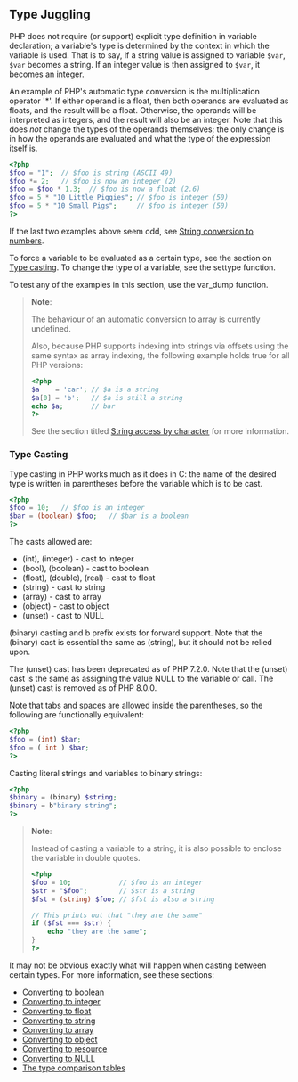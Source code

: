 Type Juggling
-------------

PHP does not require (or support) explicit type definition in variable
declaration; a variable's type is determined by the context in which the
variable is used. That is to say, if a <span class="type">string</span>
value is assigned to variable `$var`, `$var` becomes a <span
class="type">string</span>. If an <span class="type">integer</span>
value is then assigned to `$var`, it becomes an <span
class="type">integer</span>.

An example of PHP's automatic type conversion is the multiplication
operator '\*'. If either operand is a <span class="type">float</span>,
then both operands are evaluated as <span class="type">float</span>s,
and the result will be a <span class="type">float</span>. Otherwise, the
operands will be interpreted as <span class="type">integer</span>s, and
the result will also be an <span class="type">integer</span>. Note that
this does *not* change the types of the operands themselves; the only
change is in how the operands are evaluated and what the type of the
expression itself is.

``` php
<?php
$foo = "1";  // $foo is string (ASCII 49)
$foo *= 2;   // $foo is now an integer (2)
$foo = $foo * 1.3;  // $foo is now a float (2.6)
$foo = 5 * "10 Little Piggies"; // $foo is integer (50)
$foo = 5 * "10 Small Pigs";     // $foo is integer (50)
?>
```

If the last two examples above seem odd, see
<a href="/language/types/string.html#language.types.string.conversion" class="link">String conversion to numbers</a>.

To force a variable to be evaluated as a certain type, see the section
on
<a href="/language/types/type-juggling.html#language.types.typecasting" class="link">Type casting</a>.
To change the type of a variable, see the <span
class="function">settype</span> function.

To test any of the examples in this section, use the <span
class="function">var\_dump</span> function.

> **Note**:
>
> The behaviour of an automatic conversion to <span
> class="type">array</span> is currently undefined.
>
> Also, because PHP supports indexing into <span
> class="type">string</span>s via offsets using the same syntax as <span
> class="type">array</span> indexing, the following example holds true
> for all PHP versions:
>
> ``` php
> <?php
> $a    = 'car'; // $a is a string
> $a[0] = 'b';   // $a is still a string
> echo $a;       // bar
> ?>
> ```
>
> See the section titled
> <a href="/language/types/string.html#language.types.string.substr" class="link">String access by character</a>
> for more information.

### Type Casting

Type casting in PHP works much as it does in C: the name of the desired
type is written in parentheses before the variable which is to be cast.

``` php
<?php
$foo = 10;   // $foo is an integer
$bar = (boolean) $foo;   // $bar is a boolean
?>
```

The casts allowed are:

-   <span class="simpara">(int), (integer) - cast to <span
    class="type">integer</span></span>
-   <span class="simpara">(bool), (boolean) - cast to <span
    class="type">boolean</span></span>
-   <span class="simpara">(float), (double), (real) - cast to <span
    class="type">float</span></span>
-   <span class="simpara">(string) - cast to <span
    class="type">string</span></span>
-   <span class="simpara">(array) - cast to <span
    class="type">array</span></span>
-   <span class="simpara">(object) - cast to <span
    class="type">object</span></span>
-   <span class="simpara">(unset) - cast to <span
    class="type">NULL</span></span>

(binary) casting and b prefix exists for forward support. Note that the
(binary) cast is essential the same as (string), but it should not be
relied upon.

The (unset) cast has been deprecated as of PHP 7.2.0. Note that the
(unset) cast is the same as assigning the value <span
class="type">NULL</span> to the variable or call. The (unset) cast is
removed as of PHP 8.0.0.

Note that tabs and spaces are allowed inside the parentheses, so the
following are functionally equivalent:

``` php
<?php
$foo = (int) $bar;
$foo = ( int ) $bar;
?>
```

Casting literal <span class="type">string</span>s and variables to
binary <span class="type">string</span>s:

``` php
<?php
$binary = (binary) $string;
$binary = b"binary string";
?>
```

> **Note**:
>
> Instead of casting a variable to a <span class="type">string</span>,
> it is also possible to enclose the variable in double quotes.
>
> ``` php
> <?php
> $foo = 10;            // $foo is an integer
> $str = "$foo";        // $str is a string
> $fst = (string) $foo; // $fst is also a string
>
> // This prints out that "they are the same"
> if ($fst === $str) {
>     echo "they are the same";
> }
> ?>
> ```

It may not be obvious exactly what will happen when casting between
certain types. For more information, see these sections:

-   <span class="simpara">
    <a href="/language/types/boolean.html#language.types.boolean.casting" class="link">Converting to boolean</a>
    </span>
-   <span class="simpara">
    <a href="/language/types/integer.html#language.types.integer.casting" class="link">Converting to integer</a>
    </span>
-   <span class="simpara">
    <a href="/language/types/float.html#language.types.float.casting" class="link">Converting to float</a>
    </span>
-   <span class="simpara">
    <a href="/language/types/string.html#language.types.string.casting" class="link">Converting to string</a>
    </span>
-   <span class="simpara">
    <a href="/language/types/array.html#language.types.array.casting" class="link">Converting to array</a>
    </span>
-   <span class="simpara">
    <a href="/language/types/object.html#language.types.object.casting" class="link">Converting to object</a>
    </span>
-   <span class="simpara">
    <a href="/language/types/resource.html#language.types.resource.casting" class="link">Converting to resource</a>
    </span>
-   <span class="simpara">
    <a href="/language/types/null.html#language.types.null.casting" class="link">Converting to NULL</a>
    </span>
-   <span class="simpara">
    <a href="/types/comparisons.html" class="link">The type comparison tables</a>
    </span>
